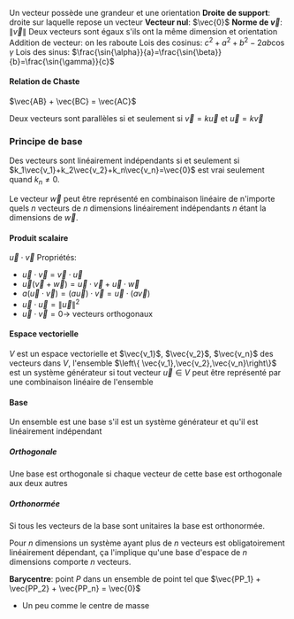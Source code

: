 Un vecteur possède une grandeur et une orientation
**Droite de support**: droite sur laquelle repose un vecteur
**Vecteur nul**: $\vec{0}$
**Norme de $\vec{v}$**: $\| \vec{v} \|$
Deux vecteurs sont égaux s'ils ont la même dimension et orientation
Addition de vecteur: on les raboute
Lois des cosinus: $c^2+a^2+b^2 -2ab\cos{\gamma}$ 
Lois des sinus: $\frac{\sin{\alpha}}{a}=\frac{\sin{\beta}}{b}=\frac{\sin{\gamma}}{c}$

#### Relation de Chaste
$\vec{AB} + \vec{BC} = \vec{AC}$

Deux vecteurs sont parallèles si et seulement si $\vec{v}=k\vec{u}$ et $\vec{u}=k\vec{v}$ 
### Principe de base
Des vecteurs sont linéairement indépendants si et seulement si $k_1\vec{v_1}+k_2\vec{v_2}+k_n\vec{v_n}=\vec{0}$ est vrai seulement quand $k_n \neq 0$.

Le vecteur $\vec{w}$ peut être représenté en combinaison linéaire de n'importe quels $n$ vecteurs de $n$ dimensions linéairement indépendants $n$ étant la dimensions de $\vec{w}$.

#### Produit scalaire
$\vec{u} \cdot \vec{v}$
Propriétés:
- $\vec{u} \cdot \vec{v}$ = $\vec{v} \cdot \vec{u}$
- $\vec{u} (\vec{v} +\vec{w}) = \vec{u} \cdot \vec{v} + \vec{u} \cdot \vec{w}$
- $a(\vec{u} \cdot \vec{v})=(a\vec{u})\cdot\vec{v}=\vec{u} \cdot(a\vec{v})$
- $\vec{u} \cdot \vec{u} = \|\vec{u}\|^2$
- $\vec{u} \cdot \vec{v}=0 \rightarrow$ vecteurs orthogonaux

#### Espace vectorielle
$V$ est un espace vectorielle et $\vec{v_1}$, $\vec{v_2}$, $\vec{v_n}$ des vecteurs dans $V$, l'ensemble $\left\{ \vec{v_1},\vec{v_2},\vec{v_n}\right\}$ est un système générateur si tout vecteur  $\vec{u} \in V$ peut être représenté par une combinaison linéaire de l'ensemble
#### Base
Un ensemble est une base s'il est un système générateur et qu'il est linéairement indépendant
##### Orthogonale
Une base est orthogonale si chaque vecteur de cette base est orthogonale aux deux autres
##### Orthonormée
Si tous les vecteurs de la base sont unitaires la base est orthonormée.

Pour $n$ dimensions un système ayant plus de $n$ vecteurs est obligatoirement linéairement dépendant, ça l'implique qu'une base d'espace de $n$ dimensions comporte $n$ vecteurs.

**Barycentre**: point $P$ dans un ensemble de point tel que $\vec{PP_1} + \vec{PP_2} + \vec{PP_n} = \vec{0}$ 
- Un peu comme le centre de masse